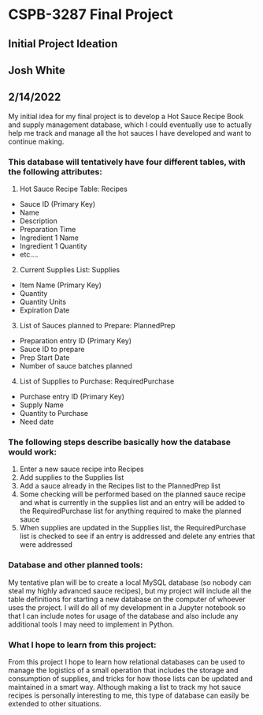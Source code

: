 # CSPB-3287 Final Project
## Initial Project Ideation
## Josh White
## 2/14/2022
My initial idea for my final project is to develop a Hot Sauce Recipe Book and supply management database, which I could eventually use to actually help me track and manage all the hot sauces I have developed and want to continue making.

### This database will tentatively have four different tables, with the following attributes:

1. Hot Sauce Recipe Table: Recipes
- Sauce ID (Primary Key)
- Name
- Description
- Preparation Time
- Ingredient 1 Name
- Ingredient 1 Quantity
- etc....

2. Current Supplies List: Supplies
- Item Name (Primary Key)
- Quantity
- Quantity Units
- Expiration Date

3. List of Sauces planned to Prepare: PlannedPrep
- Preparation entry ID (Primary Key)
- Sauce ID to prepare
- Prep Start Date
- Number of sauce batches planned

4. List of Supplies to Purchase: RequiredPurchase
- Purchase entry ID (Primary Key)
- Supply Name
- Quantity to Purchase
- Need date

### The following steps describe basically how the database would work:

1. Enter a new sauce recipe into Recipes
2. Add supplies to the Supplies list
3. Add a sauce already in the Recipes list to the PlannedPrep list
4. Some checking will be performed based on the planned sauce recipe and what is currently in the supplies list and an entry will be added to the RequiredPurchase list for anything required to make the planned sauce
5. When supplies are updated in the Supplies list, the RequiredPurchase list is checked to see if an entry is addressed and delete any entries that were addressed

### Database and other planned tools:

My tentative plan will be to create a local MySQL database (so nobody can steal my highly advanced sauce recipes), but my project will include all the table definitions for starting a new database on the computer of whoever uses the project. I will do all of my development in a Jupyter notebook so that I can include notes for usage of the database and also include any additional tools I may need to implement in Python.

### What I hope to learn from this project:
From this project I hope to learn how relational databases can be used to manage the logistics of a small operation that includes the storage and consumption of supplies, and tricks for how those lists can be updated and maintained in a smart way. Although making a list to track my hot sauce recipes is personally interesting to me, this type of database can easily be extended to other situations.
